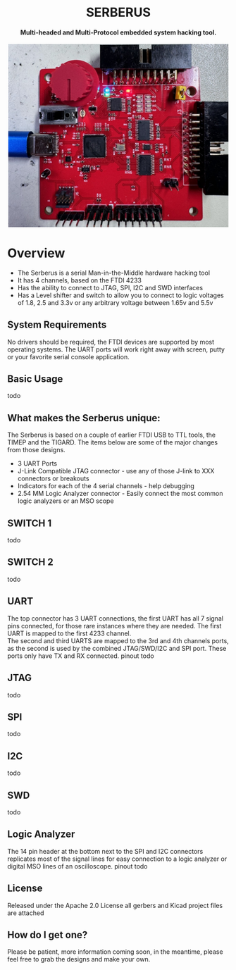 <h1 align="center">
  <br>
    <a>SERBERUS</a>
</h1>

<h4 align="center">Multi-headed and Multi-Protocol embedded system hacking tool.</h4>


<p align="center">
  <img alt="Serberus Board" title="Serberus Board" width="500px" src="Serberus_Proto.jpeg">
  <br>
</p>

# Overview
- The Serberus is a serial Man-in-the-Middle hardware hacking tool
- It has 4 channels, based on the FTDI 4233
- Has the ability to connect to JTAG, SPI, I2C and SWD interfaces
- Has a Level shifter and switch to allow you to connect to logic voltages of 1.8, 2.5 and 3.3v or any arbitrary voltage between 1.65v and 5.5v
## System Requirements
No drivers should be required, the FTDI devices are supported by most operating systems.
The UART ports will work right away with screen, putty or your favorite serial console application.
## Basic Usage
todo
## What makes the Serberus unique:
The Serberus is based on a couple of earlier FTDI USB to TTL tools, the TIMEP and the TIGARD. The items below are some of the major changes from those designs.
- 3 UART Ports
- J-Link Compatible JTAG connector - use any of those J-link to XXX connectors or breakouts
- Indicators for each of the 4 serial channels - help debugging
- 2.54 MM Logic Analyzer connector - Easily connect the most common logic analyzers or an MSO scope
## SWITCH 1
todo
## SWITCH 2
todo
## UART
The top connector has 3 UART connections, the first UART has all 7 signal pins connected, for those rare instances where they are needed. The first UART is mapped to the first 4233 channel.
<br>
The second and third UARTS are mapped to the 3rd and 4th channels ports, as the second is used by the combined JTAG/SWD/I2C and SPI port. These ports only have TX and RX connected.
pinout todo
## JTAG
todo
## SPI
todo
## I2C
todo
## SWD
todo
## Logic Analyzer
The 14 pin header at the bottom next to the SPI and I2C connectors replicates most of the signal lines for easy connection to a logic analyzer or digital MSO lines of an oscilloscope.
pinout todo
## License
Released under the Apache 2.0 License all gerbers and Kicad project files are attached
## How do I get one? 

Please be patient, more information coming soon, in the meantime, please feel free to grab the designs and make your own.
